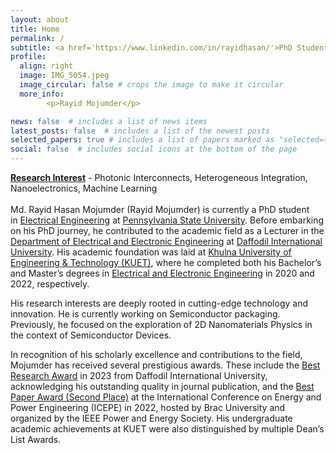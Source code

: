 ```yaml
---
layout: about
title: Home
permalink: /
subtitle: <a href='https://www.linkedin.com/in/rayidhasan/'>PhD Student</a> | Dept. of Electrical Engineering | Pennsylvania State University - University Park
profile:
  align: right
  image: IMG_5054.jpeg
  image_circular: false # crops the image to make it circular
  more_info:
        <p>Rayid Mojumder</p>

news: false  # includes a list of news items
latest_posts: false  # includes a list of the newest posts
selected_papers: true # includes a list of papers marked as "selected={true}"
social: false  # includes social icons at the bottom of the page
---
```

<b>[Research Interest](https://scholar.google.com/citations?hl=en&user=1xlWA0UAAAAJ&view_op=list_works&sortby=pubdate)</b> - Photonic Interconnects, Heterogeneous Integration, Nanoelectronics, Machine Learning <br><br>Md. Rayid Hasan Mojumder (Rayid Mojumder) is currently a PhD student in [Electrical Engineering](https://www.eecs.psu.edu/) at [Pennsylvania State University](https://www.psu.edu/). Before embarking on his PhD journey, he contributed to the academic field as a Lecturer in the [Department of Electrical and Electronic Engineering](https://daffodilvarsity.edu.bd/department/eee) at [Daffodil International University](https://daffodilvarsity.edu.bd/). His academic foundation was laid at [Khulna University of Engineering & Technology (KUET)](https://www.kuet.ac.bd/), where he completed both his Bachelor’s and Master’s degrees in [Electrical and Electronic Engineering](https://www.kuet.ac.bd/department/EEE/) in 2020 and 2022, respectively.

His research interests are deeply rooted in cutting-edge technology and innovation. He is currently working on Semiconductor packaging. Previously, he focused on the exploration of 2D Nanomaterials Physics in the context of Semiconductor Devices.

In recognition of his scholarly excellence and contributions to the field, Mojumder has received several prestigious awards. These include the [Best Research Award](https://drive.google.com/file/d/1JiaF-y-gp3C3HmAB3it-Q-cYdZKZO73N/view) in 2023 from Daffodil International University, acknowledging his outstanding quality in journal publication, and the [Best Paper Award (Second Place)](https://drive.google.com/file/d/1peqDqsFiX77mkgjVRowOEXgYcW_rP7ph/view) at the International Conference on Energy and Power Engineering (ICEPE) in 2022, hosted by Brac University and organized by the IEEE Power and Energy Society. His undergraduate academic achievements at KUET were also distinguished by multiple Dean’s List Awards.

<script type="text/javascript" id="mapmyvisitors"
  src="//mapmyvisitors.com/map.js?d=wQflhXcvXQaf3HCO_614YhpPgUE7XQ2kRYrQf6gHTtY&cl=ffffff&w=a">
</script>

<br>
